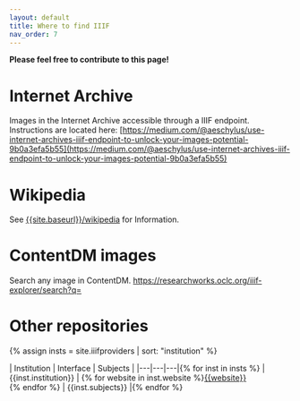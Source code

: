 ```yaml
---
layout: default
title: Where to find IIIF
nav_order: 7
---
```

**Please feel free to contribute to this page!**

# Internet Archive

Images in the Internet Archive accessible through a IIIF endpoint. Instructions are located here: [https://medium.com/@aeschylus/use-internet-archives-iiif-endpoint-to-unlock-your-images-potential-9b0a3efa5b55](https://medium.com/@aeschylus/use-internet-archives-iiif-endpoint-to-unlock-your-images-potential-9b0a3efa5b55)

# Wikipedia

See [{{site.baseurl}}/wikipedia]({{site.baseurl}}/wikipedia) for Information.

# ContentDM images

Search any image in ContentDM. https://researchworks.oclc.org/iiif-explorer/search?q=

# Other repositories

{% assign insts = site.iiifproviders | sort: "institution" %}

| Institution | Interface | Subjects |
|---|---|---|{% for inst in insts %}
| {{inst.institution}} | {% for website in inst.website %}<a href="{{website}}" target="_blank">{{website}}</a><br> {% endfor %} | {{inst.subjects}}  |{% endfor %}
